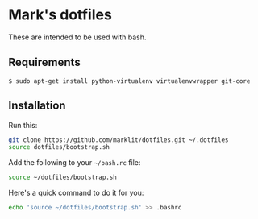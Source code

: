 # Mark's dotfiles

These are intended to be used with bash.

## Requirements

```
$ sudo apt-get install python-virtualenv virtualenvwrapper git-core
```

## Installation

Run this:

```bash
git clone https://github.com/marklit/dotfiles.git ~/.dotfiles
source dotfiles/bootstrap.sh
```

Add the following to your `~/bash.rc` file:

```bash
source ~/dotfiles/bootstrap.sh
```

Here's a quick command to do it for you:

```bash
echo 'source ~/dotfiles/bootstrap.sh' >> .bashrc
```

